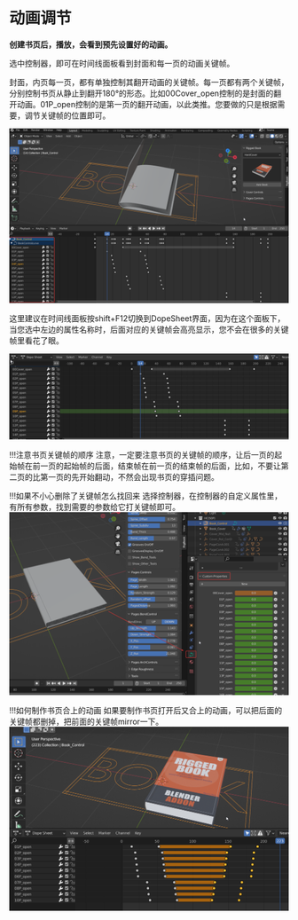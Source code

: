 # 动画调节

**创建书页后，播放，会看到预先设置好的动画。**

选中控制器，即可在时间线面板看到封面和每一页的动画关键帧。

封面，内页每一页，都有单独控制其翻开动画的关键帧。每一页都有两个关键帧，分别控制书页从静止到翻开180°的形态。比如00Cover_open控制的是封面的翻开动画。01P_open控制的是第一页的翻开动画，以此类推。您要做的只是根据需要，调节关键帧的位置即可。

![](image/animationtimeline.png "")

这里建议在时间线面板按shift+F12切换到DopeSheet界面，因为在这个面板下，当您选中左边的属性名称时，后面对应的关键帧会高亮显示，您不会在很多的关键帧里看花了眼。

![](image/sheet.png "")

!!!注意书页关键帧的顺序
	注意，一定要注意书页的关键帧的顺序，让后一页的起始帧在前一页的起始帧的后面，结束帧在前一页的结束帧的后面，比如，不要让第二页的比第一页的先开始翻动，不然会出现书页的穿插问题。

!!!如果不小心删除了关键帧怎么找回来
	选择控制器，在控制器的自定义属性里，有所有参数，找到需要的参数给它打关键帧即可。
	![](image/custompanel.png "")
	


!!!如何制作书页合上的动画
	如果要制作书页打开后又合上的动画，可以把后面的关键帧都删掉，把前面的关键帧mirror一下。
	![](image/close.png "")
